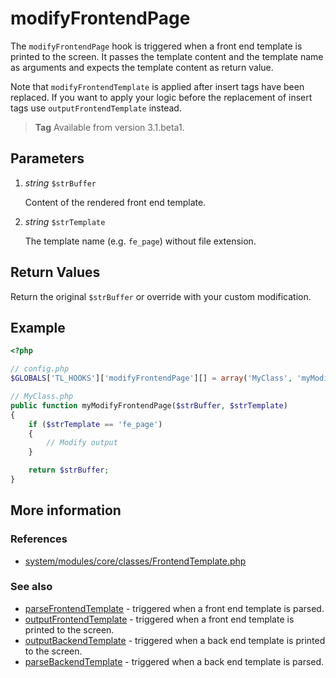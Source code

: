 # modifyFrontendPage

The `modifyFrontendPage` hook is triggered when a front end template is
printed to the screen. It passes the template content and the template name as
arguments and expects the template content as return value.

Note that `modifyFrontendTemplate` is applied after insert tags have been 
replaced. If you want to apply your logic before the replacement of
 insert tags use `outputFrontendTemplate` instead.

> **Tag** Available from version 3.1.beta1.


## Parameters

1. *string* `$strBuffer`

    Content of the rendered front end template.

2. *string* `$strTemplate`

    The template name (e.g. `fe_page`) without file extension.


## Return Values

Return the original `$strBuffer` or override with your custom modification.


## Example

```php
<?php

// config.php
$GLOBALS['TL_HOOKS']['modifyFrontendPage'][] = array('MyClass', 'myModifyFrontendPage');

// MyClass.php
public function myModifyFrontendPage($strBuffer, $strTemplate)
{
    if ($strTemplate == 'fe_page')
    {
        // Modify output
    }

    return $strBuffer;
}
```


## More information


### References

- [system/modules/core/classes/FrontendTemplate.php](https://github.com/contao/core/blob/3.5.0/system/modules/core/classes/FrontendTemplate.php#L105-L112)


### See also

- [parseFrontendTemplate](parseFrontendTemplate.md) - triggered when a front end template is parsed.
- [outputFrontendTemplate](outputFrontendTemplate.md) - triggered when a front end template is printed to the screen.
- [outputBackendTemplate](outputBackendTemplate.md) - triggered when a back end template is printed to the screen.
- [parseBackendTemplate](parseBackendTemplate.md) - triggered when a back end template is parsed.